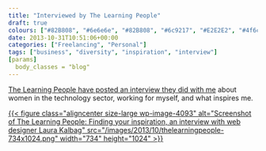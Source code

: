 ```yaml
---
title: "Interviewed by The Learning People"
draft: true
colours: ["#82B808", "#6e6e6e", "#82B808", "#6c9217", "#E2E2E2", "#4f6c0f", "#E92F30"]
date: 2013-10-31T10:51:06+00:00
categories: ["Freelancing", "Personal"]
tags: ["business", "diversity", "inspiration", "interview"]
[params]
  body_classes = "blog"
---
```


[The Learning People have posted an interview they did with me](http://www.learningpeople.co.uk/blog/blog-posts/finding-your-inspiration-an-interview-with-web-designer-laura-kalbag) about women in the technology sector, working for myself, and what inspires me.

[{{< figure class="aligncenter size-large wp-image-4093" alt="Screenshot of The Learning People: Finding your inspiration, an interview with web designer Laura Kalbag" src="/images/2013/10/thelearningpeople-734x1024.png" width="734" height="1024" >}}](http://www.learningpeople.co.uk/blog/blog-posts/finding-your-inspiration-an-interview-with-web-designer-laura-kalbag)

	